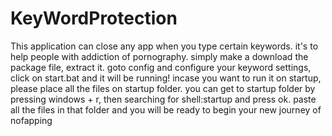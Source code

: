 # KeyWordProtection
This application can close any app when you type certain keywords. it's to help people with addiction of pornography. simply make a download the package file, extract it. goto config and configure your keyword settings, click on start.bat and it will be running! incase you want to run it on startup, please place all the files on startup folder. you can get to startup folder by pressing windows + r, then searching for shell:startup and press ok. paste all the files in that folder and you will be ready to begin your new journey of nofapping
